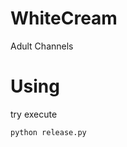 WhiteCream
=================

Adult Channels


# Using

try execute 

``` python
python release.py
```
